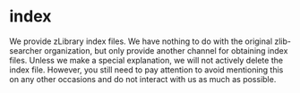# index

We provide zLibrary index files. We have nothing to do with the original zlib-searcher organization, but only provide another channel for obtaining index files. Unless we make a special explanation, we will not actively delete the index file. However, you still need to pay attention to avoid mentioning this on any other occasions and do not interact with us as much as possible.
